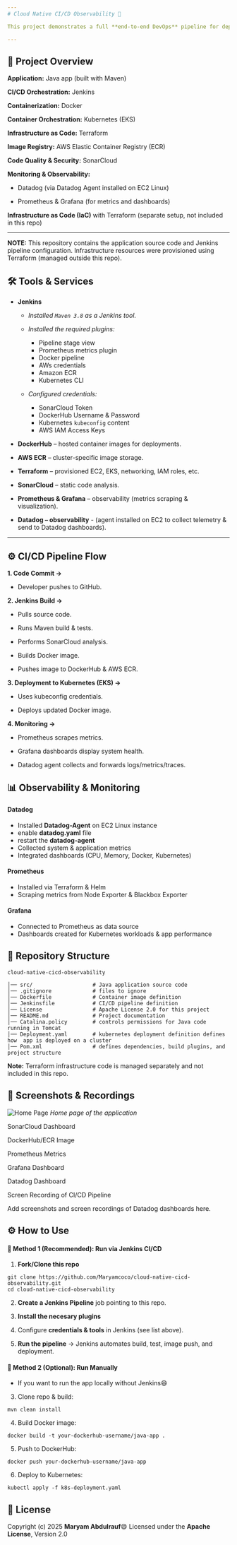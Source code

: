 ```yaml
---
# Cloud Native CI/CD Observability 🚀

This project demonstrates a full **end-to-end DevOps** pipeline for deploying a **Java** application using modern **CI/CD** and observability practices. It integrates infrastructure automation, containerization, continuous integration, continuous delivery, and monitoring using industry-standard tools.

---
```

## 📌 Project Overview

**Application:** Java app (built with Maven)

**CI/CD Orchestration:** Jenkins

**Containerization:** Docker

**Container Orchestration:** Kubernetes (EKS)

**Infrastructure as Code:** Terraform

**Image Registry:** AWS Elastic Container Registry (ECR)

**Code Quality & Security:** SonarCloud

**Monitoring & Observability:**

- Datadog (via Datadog Agent installed on EC2 Linux)

- Prometheus & Grafana (for metrics and dashboards)

**Infrastructure as Code (IaC)** with Terraform (separate setup, not included in this repo)

---

**NOTE:** This repository contains the application source code and Jenkins pipeline configuration. Infrastructure resources were provisioned using Terraform (managed outside this repo).


## 🛠️ Tools & Services
- **Jenkins**

  - *Installed ```Maven 3.8``` as a Jenkins tool.*
  - *Installed the required plugins:*
    - Pipeline stage view
    - Prometheus metrics plugin
    - Docker pipeline
    - AWs credentials
    - Amazon ECR
    - Kubernetes CLI
  
  - *Configured credentials:*

    - SonarCloud Token
    - DockerHub Username & Password
    - Kubernetes ```kubeconfig``` content
    - AWS IAM Access Keys

- **DockerHub** – hosted container images for deployments.

- **AWS ECR** – cluster-specific image storage.

- **Terraform** – provisioned EC2, EKS, networking, IAM roles, etc.

- **SonarCloud** – static code analysis.

- **Prometheus & Grafana** – observability (metrics scraping & visualization).

- **Datadog – observability** - (agent installed on EC2 to collect telemetry & send to Datadog dashboards).
--- 
## ⚙️ CI/CD Pipeline Flow

**1. Code Commit →** 
   - Developer pushes to GitHub.

**2. Jenkins Build →**

   - Pulls source code.

   - Runs Maven build & tests.

   - Performs SonarCloud analysis.

   - Builds Docker image.

   - Pushes image to DockerHub & AWS ECR.

**3. Deployment to Kubernetes (EKS) →**

   - Uses kubeconfig credentials.

   - Deploys updated Docker image.

**4. Monitoring →**

   - Prometheus scrapes metrics.

   - Grafana dashboards display system health.
  
   - Datadog agent collects and forwards logs/metrics/traces.


## 📊 Observability & Monitoring
 #### Datadog

  - Installed **Datadog-Agent** on EC2 Linux instance
  - enable **datadog.yaml** file
  - restart the **datadog-agent**
  - Collected system & application metrics
  - Integrated dashboards (CPU, Memory, Docker, Kubernetes)

 #### Prometheus

  - Installed via Terraform & Helm
   - Scraping metrics from Node Exporter & Blackbox Exporter

 #### Grafana
  - Connected to Prometheus as data source
  - Dashboards created for Kubernetes workloads & app performance


## 📂 Repository Structure
```
cloud-native-cicd-observability

│── src/                   # Java application source code
│── .gitignore             # files to ignore
│── Dockerfile             # Container image definition
│── Jenkinsfile            # CI/CD pipeline definition
│── License                # Apache License 2.0 for this project
│── README.md              # Project documentation
│── Catalina.policy        # controls permissions for Java code running in Tomcat
│── Deployment.yaml        # kubernetes deployment definition defines how  app is deployed on a cluster
│── Pom.xml                # defines dependencies, build plugins, and project structure
```
**Note:** Terraform infrastructure code is managed separately and not included in this repo.

## 📸 Screenshots & Recordings

![Home Page](https://github.com/Maryamcoco/cloud-native-cicd-observability/blob/master/media/application%20homepage.png)
*Home page of the application*

SonarCloud Dashboard

DockerHub/ECR Image

Prometheus Metrics

Grafana Dashboard

Datadog Dashboard

Screen Recording of CI/CD Pipeline

Add screenshots and screen recordings of Datadog dashboards here.

## ⚙️ How to Use
#### 🔹 Method 1 (Recommended): Run via Jenkins CI/CD

1. **Fork/Clone this repo**
```
git clone https://github.com/Maryamcoco/cloud-native-cicd-observability.git
cd cloud-native-cicd-observability
```

2. **Create a Jenkins Pipeline** job pointing to this repo.

3. **Install the necesary plugins** 

4. Configure **credentials & tools** in Jenkins (see list above).

5. **Run the pipeline** → Jenkins automates build, test, image push, and deployment.

#### 🔹 Method 2 (Optional): Run Manually

* If you want to run the app locally without Jenkins😄

3. Clone repo & build:
```
mvn clean install
```

4. Build Docker image:
```
docker build -t your-dockerhub-username/java-app .
```

5. Push to DockerHub:
```
docker push your-dockerhub-username/java-app
```

6. Deploy to Kubernetes:
```
kubectl apply -f k8s-deployment.yaml
```

## 📜 License
Copyright (c) 2025 **Maryam Abdulrauf**😄
Licensed under the **Apache License**, Version 2.0

